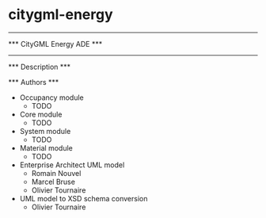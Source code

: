# citygml-energy
**************************
*** CityGML Energy ADE ***
**************************

*** Description ***

*** Authors ***
* Occupancy module
	* TODO
* Core module
	* TODO
* System module
	* TODO
* Material module
	* TODO
* Enterprise Architect UML model
	* Romain Nouvel
	* Marcel Bruse
	* Olivier Tournaire
* UML model to XSD schema conversion
	* Olivier Tournaire
